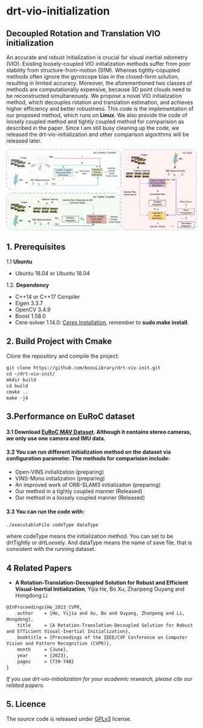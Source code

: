 
# drt-vio-initialization
## Decoupled Rotation and Translation VIO initialization
An accurate and robust initialization is crucial for visual inertial odometry (VIO). Existing loosely-coupled VIO initialization methods suffer from poor stability from structure-from-motion (SfM). Whereas tightly-copupled methods often ignore the gyroscope bias in the closed-form solution, resulting in limited accuracy. Moreover, the aforementioned two classes of methods are computationally expensive, because 3D point clouds need to be reconstructed simultaneously. We propose a novel VIO initialization method, which decouples rotation and translation estimation, and achieves higher efficiency and better robustness. This code is the implementation of our proposed method, which runs on **Linux**. We also provide the code of loosely coupled method and tightly coupled method for comparision as described in the paper. Since I am still busy cleaning up the code,  we released  the drt-vio-initialization and other comparison algorithms will be released later.

![pipeline](doc/image/pipline.jpg)

## 1. Prerequisites
1.1 **Ubuntu** 
* Ubuntu 16.04 or Ubuntu 18.04

1.2. **Dependency**

* C++14 or C++17 Compiler
* Eigen 3.3.7
* OpenCV 3.4.9
* Boost 1.58.0
* Cere-solver 1.14.0: [Ceres Installation](http://ceres-solver.org/installation.html), remember to **sudo make install**.

## 2. Build Project with Cmake
Clone the repository and compile the project:
```
git clone https://github.com/boxuLibrary/drt-vio-init.git
cd ~/drt-vio-init/
mkdir build
cd build
cmake ..
make -j4
```

## 3.Performance on EuRoC dataset


#### 3.1 Download [EuRoC MAV Dataset](http://projects.asl.ethz.ch/datasets/doku.php?id=kmavvisualinertialdatasets). Although it contains stereo cameras, we only use one camera and IMU data.

#### 3.2 You can run different initialization method on the dataset via configuration parameter. The methods for comparision include:
* Open-VINS initialization (preparing)
* VINS-Mono initialization (preparing)
* An improved work of ORB-SLAM3 initializaiton (preparing)
* Our method in a tightly coupled manner (Released)
* Our method in a loosely coupled manner (Released)

#### 3.3 You can run the code with:

```
./executableFile codeType dataType
```
where codeType means the initialization method. You can set to be drtTightly or drtLoosely. And dataType means the name of save file, that is consistent with the running dataset.


## 4 Related Papers

- **A Rotation-Translation-Decoupled Solution for Robust and Efficient Visual-Inertial Initialization**, Yijia He, Bo Xu, Zhanpeng Ouyang and Hongdong Li.

```
@InProceedings{He_2023_CVPR,
    author    = {He, Yijia and Xu, Bo and Ouyang, Zhanpeng and Li, Hongdong},
    title     = {A Rotation-Translation-Decoupled Solution for Robust and Efficient Visual-Inertial Initialization},
    booktitle = {Proceedings of the IEEE/CVF Conference on Computer Vision and Pattern Recognition (CVPR)},
    month     = {June},
    year      = {2023},
    pages     = {739-748}
}
```

*If you use drt-vio-initialization for your academic research, please cite our related papers.*

<!-- ## 5. Acknowledgements -->


## 5. Licence
The source code is released under [GPLv3](http://www.gnu.org/licenses/) license.


